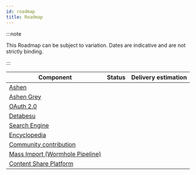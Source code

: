 ```yaml
---
id: roadmap
title: Roadmap
---
```


:::note

This Roadmap can be subject to variation. Dates are indicative and are not strictly binding.

:::

|Component|Status|Delivery estimation|
| --- | --- | --- | 
| [Ashen](/docs/ashen/introduction) | | |
| [Ashen Grey](/docs/ecosystem/roadmap) | | |
| [OAuth 2.0](/docs/oauth2/introduction) | | |
| [Detabesu](/docs/detabesu/introduction) | | |
| [Search Engine](/docs/search-engine/introduction) | | |
| [Encyclopedia](/docs/encyclopedia/introduction) | | |
| [Community contribution](/docs/ecosystem/roadmap) | | |
| [Mass Import (Wormhole Pipeline)](/docs/ecosystem/roadmap) | | |
| [Content Share Platform](/docs/ecosystem/roadmap) | | |